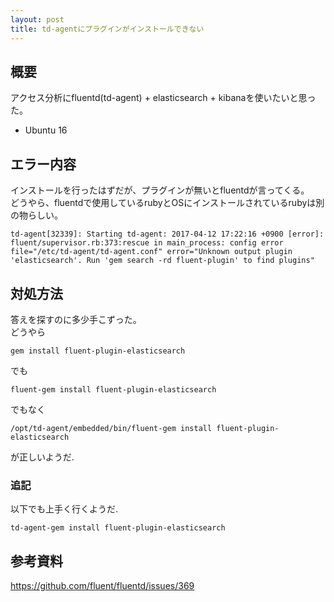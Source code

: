 ```yaml
---
layout: post
title: td-agentにプラグインがインストールできない
---
```


## 概要
アクセス分析にfluentd(td-agent) + elasticsearch + kibanaを使いたいと思った。
* Ubuntu 16

## エラー内容
インストールを行ったはずだが、プラグインが無いとfluentdが言ってくる。  
どうやら、fluentdで使用しているrubyとOSにインストールされているrubyは別の物らしい。
```
td-agent[32339]: Starting td-agent: 2017-04-12 17:22:16 +0900 [error]: fluent/supervisor.rb:373:rescue in main_process: config error file="/etc/td-agent/td-agent.conf" error="Unknown output plugin 'elasticsearch'. Run 'gem search -rd fluent-plugin' to find plugins"
```

## 対処方法
答えを探すのに多少手こずった。  
どうやら
```
gem install fluent-plugin-elasticsearch
```
でも  
```
fluent-gem install fluent-plugin-elasticsearch  
```
でもなく
```
/opt/td-agent/embedded/bin/fluent-gem install fluent-plugin-elasticsearch
```
が正しいようだ.

### 追記
以下でも上手く行くようだ.
```
td-agent-gem install fluent-plugin-elasticsearch
```

## 参考資料
https://github.com/fluent/fluentd/issues/369
